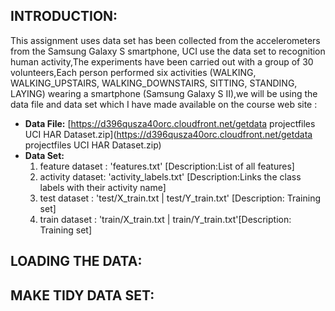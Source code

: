 ## INTRODUCTION: ##

 This assignment uses data set has been collected from the accelerometers from the Samsung Galaxy S smartphone, UCI use the data set to recognition human activity,The experiments have been carried out with a group of 30 volunteers,Each person performed six activities (WALKING, WALKING_UPSTAIRS, WALKING_DOWNSTAIRS, SITTING, STANDING, LAYING) wearing a smartphone (Samsung Galaxy S II),we will be using the data file and data set which I have made available on the course web site :
  
  - **Data File:** [https://d396qusza40orc.cloudfront.net/getdata projectfiles UCI HAR Dataset.zip](https://d396qusza40orc.cloudfront.net/getdata projectfiles UCI HAR Dataset.zip)
  - **Data Set:**
       1. feature dataset : 'features.txt' [Description:List of all features]
       2. activity dataset: 'activity_labels.txt' [Description:Links the class labels with their activity name]
       3. test dataset    : 'test/X_train.txt | test/Y_train.txt' [Description: Training set]
       4. train dataset   : 'train/X_train.txt | train/Y_train.txt'[Description: Training set]


## LOADING THE DATA: ##


## MAKE TIDY DATA SET: ##


